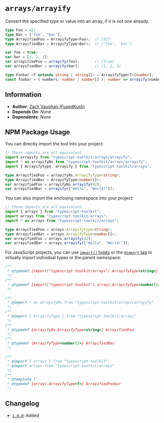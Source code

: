# `arrays/arrayify`
Convert the specified type or value into an array, if it is not one already.

```ts
type Foo = 42;
type Bar = ['foo', 'bar'];
type ArrayifiedFoo = ArrayifyType<Foo>;  // [42]
type ArrayifiedBar = ArrayifyType<Bar>;  // ['foo', 'bar']

var foo = true;
var bar = [1, 2, 3];
var arrayifiedFoo = arrayify(foo);       // [true]
var arrayifiedBar = arrayify(bar);       // [1, 2, 3]

type Foobar <T extends string | string[]> = ArrayifyType<T>[number];
const foobar = ( numbers: number | number[] ): number => arrayify(numbers).length;
```


## Information
- **Author**: [Zach Vaughan (FusedKush)](https://github.com/FusedKush)
- **Depends On**: _None_
- **Dependents**: _None_


## NPM Package Usage
You can directly import the tool into your project:
```ts
// These imports are all equivalent
import arrayify from "typescript-toolkit/arrays/arrayify";
import * as arrayifyNs from "typescript-toolkit/arrays/arrayify";
import { ArrayifyType, arrayify } from "typescript-toolkit/arrays";

type ArrayifiedFoo = arrayifyNs.ArrayifyType<string>;
type ArrayifiedBar = ArrayifyType<number[]>;
var arrayifiedFoo = arrayifyNs.arrayify(42);
var arrayifiedBar = arrayify(["Hello", "World!"]);
```

You can also import the enclosing namespace into your project:
```ts
// These imports are all equivalent
import { arrays } from "typescript-toolkit";
import arrays from "typescript-toolkit/arrays";
import * as arrays from "typescript-toolkit/arrays";

type ArrayifiedFoo = arrays.ArrayifyType<string>;
type ArrayifiedBar = arrays.ArrayifyType<number[]>;
var arrayifiedFoo = arrays.arrayify(42);
var arrayifiedBar = arrays.arrayify(["Hello", "World!"]);
```

For JavaScript projects, you can use [`import()` types](https://www.typescriptlang.org/docs/handbook/modules/reference.html#import-types) or the [`@import` tag](https://www.typescriptlang.org/docs/handbook/jsdoc-supported-types.html#import) to virtually import individual types or the parent namespace:
```js
/**
 * @typedef {import("typescript-toolkit/arrays").ArrayifyType<string>} ArrayifiedFoo
 */
/**
 * @typedef {import("typescript-toolkit").arrays.ArrayifyType<number[]>} ArrayifiedBar
 */

/**
 * @import * as arrayifyNs from "typescript-toolkit/arrays/arrayify"
 */
/**
 * @import { ArrayifyType } from "typescript-toolkit/arrays"
 */
/**
 * @typedef {arrayifyNs.ArrayifyType<string>} ArrayifiedFoo
 */
/**
 * @typedef {ArrayifyType<number[]>} ArrayifiedBar
 */

/**
 * @import { arrays } from "typescript-toolkit"
 * @import arrays from "typescript-toolkit/arrays"
 */
/**
 * @template T
 * @typedef {arrays.ArrayifyType<T>} ArrayifiedFoobar
 */
```


## Changelog
- [`1.0.0`](https://github.com/FusedKush/typescript-toolkit/releases/1.0.0): Added